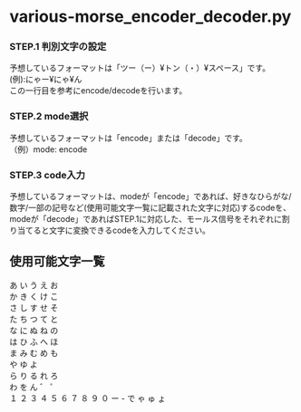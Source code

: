 # various-morse_encoder_decoder.py  

### STEP.1 判別文字の設定  
予想しているフォーマットは「ツー（ー）¥トン（・）¥スペース」です。  
(例):にゃー¥にゃ¥ん  
この一行目を参考にencode/decodeを行います。  

### STEP.2 mode選択  
予想しているフォーマットは「encode」または「decode」です。  
（例）mode: encode  

### STEP.3 code入力  
予想しているフォーマットは、modeが「encode」であれば、好きなひらがな/数字/一部の記号など(使用可能文字一覧に記載された文字に対応)するcodeを、modeが「decode」であればSTEP.1に対応した、モールス信号をそれぞれに割り当てると文字に変換できるcodeを入力してください。  

## 使用可能文字一覧
あ い う え お  
か き く け こ  
さ し す せ そ  
た ち つ て と  
な に ぬ ね の  
は ひ ふ へ ほ  
ま み む め も  
や   ゆ   よ  
ら り る れ ろ  
わ   を   ん
゛ ゜  
１ ２ ３ ４ ５ ６ ７ ８ ９ ０
ー - で 
ゃ ゅ ょ
